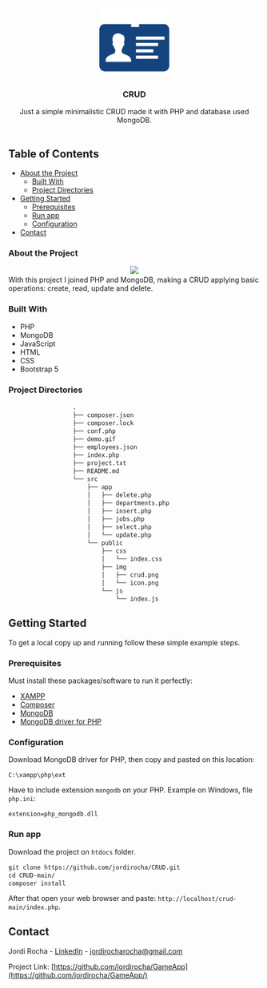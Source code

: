 <p align="center">
  <a href="https://game-app-store.herokuapp.com/">
    <img src="https://github.com/jordirocha/CRUD/blob/main/src/public/img/crud.png" alt="Logo" width="140" height="140">
  </a>

  <h3 align="center">CRUD</h3>

  <p align="center">
    Just a simple minimalistic CRUD made it with PHP and database used MongoDB.
    <br />
    <br />
  </p>
</p>

## Table of Contents

* [About the Project](#about-the-project)
  * [Built With](#built-with)
  * [Project Directories](#project-directories)
* [Getting Started](#getting-started)
  * [Prerequisites](#prerequisites)
  * [Run app](#run-app)
  * [Configuration](#configuration)
* [Contact](#contact)


### About the Project
<div align="center">
  <img src="https://github.com/jordirocha/CRUD/blob/main/demo.gif" />
</div>
With this project I joined PHP and MongoDB, making a CRUD applying basic operations: create, read, update and delete.

### Built With
* PHP
* MongoDB
* JavaScript
* HTML
* CSS
* Bootstrap 5

### Project Directories

                      .
                      ├── composer.json
                      ├── composer.lock
                      ├── conf.php
                      ├── demo.gif
                      ├── employees.json
                      ├── index.php
                      ├── project.txt
                      ├── README.md
                      └── src
                          ├── app
                          │   ├── delete.php
                          │   ├── departments.php
                          │   ├── insert.php
                          │   ├── jobs.php
                          │   ├── select.php
                          │   └── update.php
                          └── public
                              ├── css
                              │   └── index.css
                              ├── img
                              │   ├── crud.png
                              │   └── icon.png
                              └── js
                                  └── index.js

## Getting Started
To get a local copy up and running follow these simple example steps.

### Prerequisites
Must install these packages/software to run it perfectly:
* [XAMPP](https://www.apachefriends.org/index.html)
* [Composer](https://getcomposer.org/)
* [MongoDB](https://www.mongodb.com/es)
* [MongoDB driver for PHP](https://pecl.php.net/package/mongodb)

### Configuration
Download MongoDB driver for PHP, then copy and pasted on this location:
       
    C:\xampp\php\ext   
    
Have to include extension `mongodb` on your PHP.
Example on Windows, file `php.ini`:

    extension=php_mongodb.dll
### Run app
Download the project on `htdocs` folder.

    git clone https://github.com/jordirocha/CRUD.git
    cd CRUD-main/
    composer install

After that open your web browser and paste: `http://localhost/crud-main/index.php`.

## Contact

Jordi Rocha - [LinkedIn](https://es.linkedin.com/in/jordirocharocha) - jordirocharocha@gmail.com

Project Link: [https://github.com/jordirocha/GameApp](https://github.com/jordirocha/GameApp/)
